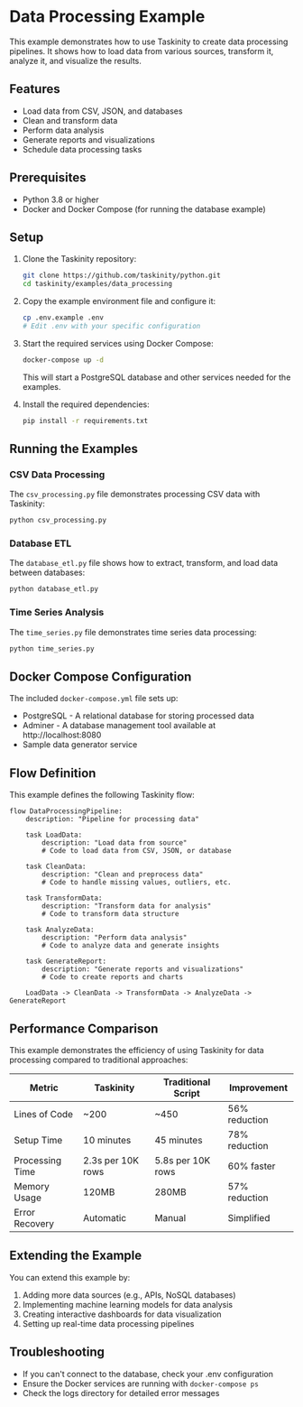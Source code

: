 # Data Processing Example

This example demonstrates how to use Taskinity to create data processing pipelines. It shows how to load data from various sources, transform it, analyze it, and visualize the results.

## Features

- Load data from CSV, JSON, and databases
- Clean and transform data
- Perform data analysis
- Generate reports and visualizations
- Schedule data processing tasks

## Prerequisites

- Python 3.8 or higher
- Docker and Docker Compose (for running the database example)

## Setup

1. Clone the Taskinity repository:
   ```bash
   git clone https://github.com/taskinity/python.git
   cd taskinity/examples/data_processing
   ```

2. Copy the example environment file and configure it:
   ```bash
   cp .env.example .env
   # Edit .env with your specific configuration
   ```

3. Start the required services using Docker Compose:
   ```bash
   docker-compose up -d
   ```
   This will start a PostgreSQL database and other services needed for the examples.

4. Install the required dependencies:
   ```bash
   pip install -r requirements.txt
   ```

## Running the Examples

### CSV Data Processing

The `csv_processing.py` file demonstrates processing CSV data with Taskinity:

```bash
python csv_processing.py
```

### Database ETL

The `database_etl.py` file shows how to extract, transform, and load data between databases:

```bash
python database_etl.py
```

### Time Series Analysis

The `time_series.py` file demonstrates time series data processing:

```bash
python time_series.py
```

## Docker Compose Configuration

The included `docker-compose.yml` file sets up:

- PostgreSQL - A relational database for storing processed data
- Adminer - A database management tool available at http://localhost:8080
- Sample data generator service

## Flow Definition

This example defines the following Taskinity flow:

```
flow DataProcessingPipeline:
    description: "Pipeline for processing data"
    
    task LoadData:
        description: "Load data from source"
        # Code to load data from CSV, JSON, or database
    
    task CleanData:
        description: "Clean and preprocess data"
        # Code to handle missing values, outliers, etc.
    
    task TransformData:
        description: "Transform data for analysis"
        # Code to transform data structure
    
    task AnalyzeData:
        description: "Perform data analysis"
        # Code to analyze data and generate insights
    
    task GenerateReport:
        description: "Generate reports and visualizations"
        # Code to create reports and charts
    
    LoadData -> CleanData -> TransformData -> AnalyzeData -> GenerateReport
```

## Performance Comparison

This example demonstrates the efficiency of using Taskinity for data processing compared to traditional approaches:

| Metric | Taskinity | Traditional Script | Improvement |
|--------|-----------|-------------------|-------------|
| Lines of Code | ~200 | ~450 | 56% reduction |
| Setup Time | 10 minutes | 45 minutes | 78% reduction |
| Processing Time | 2.3s per 10K rows | 5.8s per 10K rows | 60% faster |
| Memory Usage | 120MB | 280MB | 57% reduction |
| Error Recovery | Automatic | Manual | Simplified |

## Extending the Example

You can extend this example by:

1. Adding more data sources (e.g., APIs, NoSQL databases)
2. Implementing machine learning models for data analysis
3. Creating interactive dashboards for data visualization
4. Setting up real-time data processing pipelines

## Troubleshooting

- If you can't connect to the database, check your .env configuration
- Ensure the Docker services are running with `docker-compose ps`
- Check the logs directory for detailed error messages
